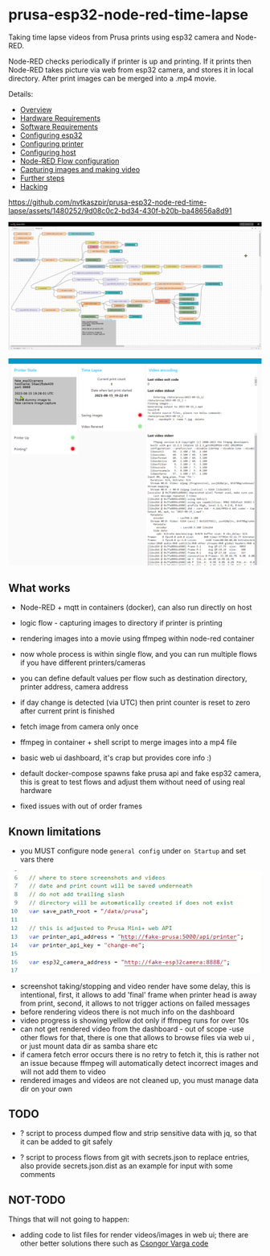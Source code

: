 # prusa-esp32-node-red-time-lapse

Taking time lapse videos from Prusa prints using esp32 camera and Node-RED.

Node-RED checks periodically if printer is up and printing.
If it prints then Node-RED takes picture via web from esp32 camera,
and stores it in local directory.
After print images can be merged into a .mp4 movie.

Details:

- [Overview](docs/Overview.md)
- [Hardware Requirements](docs/Requirements.hardware.md)
- [Software Requirements](docs/Requirements.software.md)
- [Configuring esp32](docs/Configuring.esp32.md)
- [Configuring printer](docs/Configuring.printer.md)
- [Configuring host](docs/Configuring.host.md)
- [Node-RED Flow configuration](docs/Configuring.node-red.flow.md)
- [Capturing images and making video](docs/Capturing.video.md)
- [Further steps](docs/Further.steps.md)
- [Hacking](docs/Hacking.md)


https://github.com/nvtkaszpir/prusa-esp32-node-red-time-lapse/assets/1480252/9d08c0c2-bd34-430f-b20b-ba48656a8d91


![printer status flow](docs/static/prusa_printer_status-fs8.png)

![web_ui](docs/static/web_ui-fs8.png)


## What works

- Node-RED + mqtt in containers (docker), can also run directly on host
- logic flow - capturing images to directory if printer is printing
- rendering images into a movie using ffmpeg within node-red container
- now whole process is within single flow, and you can run multiple flows if you have different printers/cameras
- you can define default values per flow such as destination directory, printer address, camera address
- if day change is detected (via UTC) then print counter is reset to zero after current print is finished
- fetch image from camera only once
- ffmpeg in container + shell script to merge images into a mp4 file
- basic web ui dashboard, it's crap but provides core info :)

- default docker-compose spawns fake prusa api and fake esp32 camera,
  this is great to test flows and adjust them without need of using real hardware
- fixed issues with out of order frames

## Known limitations

- you MUST configure node `general config` under `on Startup` and set vars there

![config](docs/static/config-fs8.png)

- screenshot taking/stopping and video render have some delay, this is intentional,
  first, it allows to add 'final' frame when printer head is away from print,
  second, it allows to not trigger actions on failed messages
- before rendering videos there is not much info on the dashboard
- video progress is showing yellow dot only if ffmpeg runs for over 10s
- can not get rendered video from the dashboard - out of scope -use other flows for that,
  there is one that allows to browse files via web ui ,
  or just mount data dir as samba share etc
- if camera fetch error occurs there is no retry to fetch it,
  this is rather not an issue because ffmpeg will automatically detect incorrect images
  and will not add them to video
- rendered images and videos are not cleaned up, you must manage data dir on your own


## TODO

- ? script to process dumped flow and strip sensitive data with jq, so that
  it can be added to git safely

- ? script to process flows from git with secrets.json to replace entries,
  also provide secrets.json.dist as an example for input with some comments

## NOT-TODO

Things that will not going to happen:

- adding code to list files for render videos/images in web ui;
  there are other better solutions there such as
  [Csongor Varga code](https://flows.nodered.org/flow/44bc7ad491aacb4253dd8a5f757b5407)

